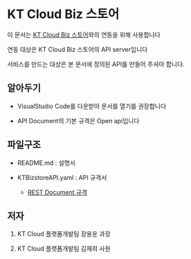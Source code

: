 # KT Cloud Biz 스토어

이 문서는 [KT Cloud Biz 스토어](https://cloud.kt.com/bizstore)와의 연동을 위해 사용합니다

연동 대상은 KT Cloud Biz 스토어의 API server입니다

서비스를 만드는 대상은 본 문서에 정의된 API를 만들어 주셔야 합니다. 

## 알아두기

- VisualStudio Code를 다운받아 문서를 열기를 권장합니다

- API Document의 기본 규격은 Open api입니다

## 파일구조

- README.md : 설명서

- KTBizstoreAPI.yaml : API 규격서 
  * [REST Document 규격](https://www.ics.uci.edu/~fielding/pubs/dissertation/rest_arch_style.htm)

## 저자

1. KT Cloud 플랫폼개발팀 장용운 과장

2. KT Cloud 플랫폼개발팀 김재희 사원
